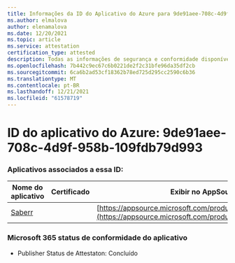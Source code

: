 ```yaml
---
title: Informações da ID do Aplicativo do Azure para 9de91aee-708c-4d9f-958b-109fdb79d993
ms.author: elmalova
author: elenamalova
ms.date: 12/20/2021
ms.topic: article
ms.service: attestation
certification_type: attested
description: Todas as informações de segurança e conformidade disponíveis para o 9de91aee-708c-4d9f-958b-109fdb79d993.
ms.openlocfilehash: 7b442c9ec67c6b0221de2f2c31bfe96da35df2cb
ms.sourcegitcommit: 6ca6b2ad53cf18362b78ed725d295cc2590c6b36
ms.translationtype: MT
ms.contentlocale: pt-BR
ms.lasthandoff: 12/21/2021
ms.locfileid: "61578719"
---
```

# <a name="azure-app-id-9de91aee-708c-4d9f-958b-109fdb79d993"></a>ID do aplicativo do Azure: 9de91aee-708c-4d9f-958b-109fdb79d993


### <a name="apps-associated-with-this-id"></a>Aplicativos associados a essa ID:
| **Nome do aplicativo** | **Certificado** | **Exibir no AppSource** |
|--------------|---------------|-----------------------|
| [Saberr](https://docs.microsoft.com/microsoft-365-app-certification/forward/WA200001501) |  | [https://appsource.microsoft.com/product/office/WA200001501](https://appsource.microsoft.com/product/office/WA200001501) |

### <a name="microsoft-365-app-compliance-status"></a>Microsoft 365 status de conformidade do aplicativo
- Publisher Status de Attestaton: Concluído
